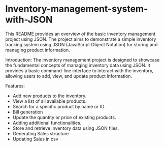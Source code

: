 # Inventory-management-system-with-JSON
This README provides an overview of the basic inventory management project using JSON. The project aims to demonstrate a simple inventory tracking system using JSON (JavaScript Object Notation) for storing and managing product information.
  
Introduction: 
The inventory management project is designed to showcase the fundamental concepts of managing inventory data using JSON. It provides a basic command-line interface to interact with the inventory, allowing users to add, view, and update product information.

Features:
- Add new products to the inventory.
- View a list of all available products.
- Search for a specific product by name or ID.
- Bill generation
- Update the quantity or price of existing products.
- Adding additional functionalities.
- Store and retrieve inventory data using JSON files.
- Generating Sales structure
- Updating Sales in csv


